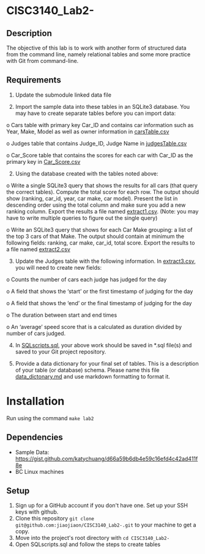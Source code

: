 # CISC3140_Lab2-

## Description
The objective of this lab is to work with another form of structured data from the command line, namely relational tables and some more practice with Git from command-line.

## Requirements

1. Update the submodule linked data file

2. Import the sample data into these tables in an SQLite3 database. You may have to create separate tables before you can import data:

o Cars table with primary key Car_ID and contains car information such as Year, Make, Model as well as owner information in [carsTable.csv](carsTable.csv)

o Judges table that contains Judge_ID, Judge Name in [judgesTable.csv](judgesTable.csv)

o Car_Score table that contains the scores for each car with Car_ID as the primary key in [Car_Score.csv](Car_Score.csv)

2. Using the database created with the tables noted above:

o Write a single SQLite3 query that shows the results for all cars (that query the correct tables). Compute the total score for each row. The output should show (ranking, car_id, year, car make, car model). Present the list in descending order using the total column and make sure you add a new ranking column. Export the results a file named [extract1.csv](extract1.csv). (Note: you may have to write multiple queries to figure out the single query)

o Write an SQLite3 query that shows for each Car Make grouping: a list of the top 3 cars of that Make. The output should contain at minimum the following fields: ranking, car make, car_id, total score. Export the results to a file named [extract2.csv](extract2.csv)

3. Update the Judges table with the following information. In [extract3.csv](extract3.csv), you will need to create new fields: 

o Counts the number of cars each judge has judged for the day

o A field that shows the ‘start’ or the first timestamp of judging for the day

o A field that shows the ‘end’ or the final timestamp of judging for the day

o The duration between start and end times

o An ‘average’ speed score that is a calculated as duration divided by number of cars judged.

4. In [SQLscripts.sql](SQLscripts.sql), your above work should be saved in *.sql file(s) and saved to your Git project repository. 


5. Provide a data dictionary for your final set of tables. This is a description of your table (or database) schema. Please name this file [data_dictonary.md](data_dictonary.md) and use markdown formatting to format it. 


# Installation

Run using the command ```make lab2```

## Dependencies

* Sample Data: https://gist.github.com/katychuang/d66a59b6db4e59c16efd4c42ad411f8e
* BC Linux machines

## Setup

1. Sign up for a GitHub account if you don't have one. Set up your SSH keys with github.
2. Clone this repository `git clone git@github.com:jiaojiaon/CISC3140_Lab2-.git` to your machine to get a copy.
3. Move into the project's root directory with `cd CISC3140_Lab2-` 
4. Open SQLscripts.sql and follow the steps to create tables

